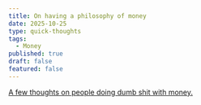 ```yaml
---
title: On having a philosophy of money
date: 2025-10-25
type: quick-thoughts
tags:
  - Money
published: true
draft: false
featured: false
---
```

[A few thoughts on people doing dumb shit with money.](https://open.substack.com/pub/bhuvan/p/on-having-a-philosophy-of-money?r=1eft5&utm_campaign=post&utm_medium=web&showWelcomeOnShare=true)